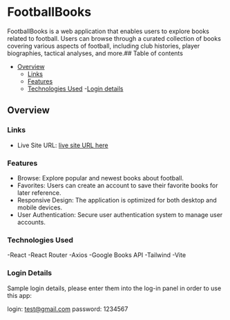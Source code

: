 # FootballBooks

FootballBooks is a web application that enables users to explore books related to football. Users can browse through a curated collection of books covering various aspects of football, including club histories, player biographies, tactical analyses, and more.## Table of contents
- [Overview](#overview)
  - [Links](#links)
  - [Features](#features)
  - [Technologies Used](#technologies-Used)
-[Login details](#login-details)
 ## Overview
 ### Links
- Live Site URL: [live site URL here](https://football-books.vercel.app/)
 ### Features
- Browse: Explore popular and newest books about football.
- Favorites: Users can create an account to save their favorite books for later reference.
- Responsive Design: The application is optimized for both desktop and mobile devices.
- User Authentication: Secure user authentication system to manage user accounts.
### Technologies Used
  -React
  -React Router
  -Axios
  -Google Books API
  -Tailwind
  -Vite
### Login Details
Sample login details, please enter them into the log-in panel in order to use this app:

login: test@gmail.com
password: 1234567
